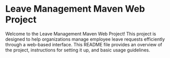 # Leave Management Maven Web Project
Welcome to the Leave Management Maven Web Project! This project is designed to help organizations manage employee leave requests efficiently through a web-based interface. This README file provides an overview of the project, instructions for setting it up, and basic usage guidelines.
